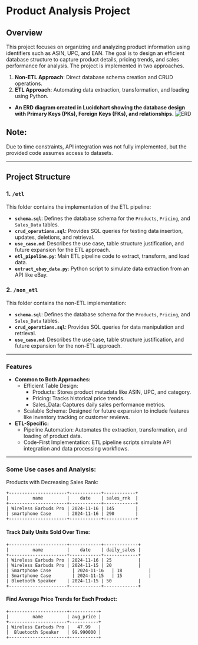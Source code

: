 # Product Analysis Project

## Overview
This project focuses on organizing and analyzing product information using identifiers such as ASIN, UPC, and EAN. The goal is to design an efficient database structure to capture product details, pricing trends, and sales performance for analysis. The project is implemented in two approaches. 
1. **Non-ETL Approach**: Direct database schema creation and CRUD operations.
2. **ETL Approach**: Automating data extraction, transformation, and loading using Python.
- **An ERD diagram created in Lucidchart showing the database design with Primary Keys (PKs), Foreign Keys (FKs), and relationships.**
  ![ERD](https://github.com/user-attachments/assets/c168f172-8edf-4952-ac52-cd0434af23c4)

## Note: 
Due to time constraints, API integration was not fully implemented, but the provided code assumes access to datasets.

---

## Project Structure
### 1. **`/etl`**
This folder contains the implementation of the ETL pipeline:
- **`schema.sql`**: Defines the database schema for the `Products`, `Pricing`, and `Sales_Data` tables.
- **`crud_operations.sql`**: Provides SQL queries for testing data insertion, updates, deletions, and retrieval.
- **`use_case.md`**: Describes the use case, table structure justification, and future expansion for the ETL approach.
- **`etl_pipeline.py`**: Main ETL pipeline code to extract, transform, and load data.
- **`extract_ebay_data.py`**: Python script to simulate data extraction from an API like eBay.

### 2. **`/non_etl`**
This folder contains the non-ETL implementation:
- **`schema.sql`**: Defines the database schema for the `Products`, `Pricing`, and `Sales_Data` tables.
- **`crud_operations.sql`**: Provides SQL queries for data manipulation and retrieval.
- **`use_case.md`**: Describes the use case, table structure justification, and future expansion for the non-ETL approach.

---

### Features
* **Common to Both Approaches:**
  * Efficient Table Design:
    * Products: Stores product metadata like ASIN, UPC, and category.
    * Pricing: Tracks historical price trends.
    * Sales_Data: Captures daily sales performance metrics.
  * Scalable Schema: Designed for future expansion to include features like inventory tracking or customer reviews.
* **ETL-Specific:**
  * Pipeline Automation: Automates the extraction, transformation, and loading of product data.
  * Code-First Implementation: ETL pipeline scripts simulate API integration and data processing workflows.

---
### Some Use cases and Analysis:
Products with Decreasing Sales Rank:
```
+----------------------+------------+------------+
|         name         |    date    | sales_rnk  |
+----------------------+------------+------------+
| Wireless Earbuds Pro | 2024-11-16 | 145        |
| smartphone Case      | 2024-11-16 | 290        |
+----------------------+------------+------------+
```
#### Track Daily Units Sold Over Time:
```
+----------------------+------------+-------------+
|         name         |    date    | daily_sales |
+----------------------+------------+-------------+
| Wireless Earbuds Pro | 2024-11-16	| 25          |
| Wireless Earbuds Pro | 2024-11-15	| 20          |
| Smartphone Case	     | 2024-11-16	| 18          |
| Smartphone Case	     | 2024-11-15	| 15          |
| Bluetooth Speaker	   | 2024-11-15	| 50          |
+----------------------+------------+-------------+
```
#### Find Average Price Trends for Each Product:
```
+----------------------+-----------+
|         name         | avg_price |
+----------------------+-----------+
| Wireless Earbuds Pro |   47.99   |
|  Bluetooth Speaker   | 99.990000 |
+----------------------+-----------+
```
